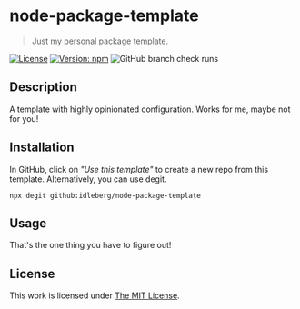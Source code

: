# node-package-template

> Just my personal package template.

[![License](https://img.shields.io/github/license/idleberg/node-package-template?color=blue&style=for-the-badge)](https://github.com/idleberg/node-package-template/blob/main/LICENSE)
[![Version: npm](https://img.shields.io/npm/v/node-package-template?style=for-the-badge)](https://www.npmjs.org/package/node-package-template)
![GitHub branch check runs](https://img.shields.io/github/check-runs/idleberg/node-package-template/main?style=for-the-badge)

## Description

A template with highly opinionated configuration. Works for me, maybe not for you!

## Installation

In GitHub, click on *"Use this template"* to create a new repo from this template. Alternatively, you can use degit.

```shell
npx degit github:idleberg/node-package-template
```

## Usage

That's the one thing you have to figure out!

## License

This work is licensed under [The MIT License](LICENSE).
